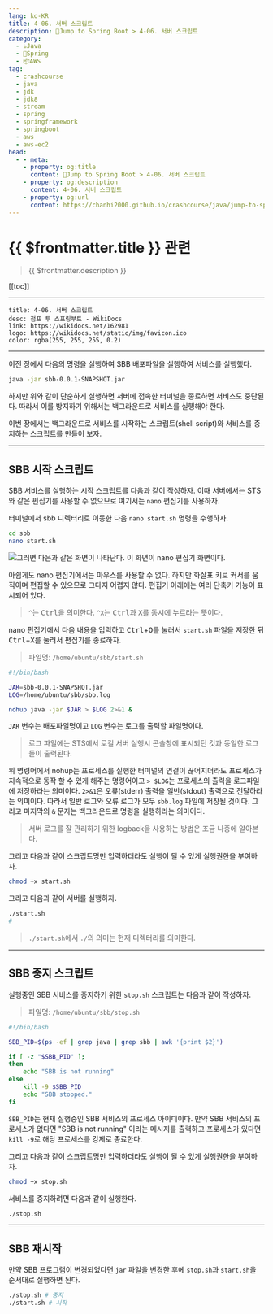 ```yaml
---
lang: ko-KR
title: 4-06. 서버 스크립트
description: 🍃Jump to Spring Boot > 4-06. 서버 스크립트
category:
  - ☕️Java
  - 🍃Spring
  - 📦AWS
tag: 
  - crashcourse
  - java
  - jdk
  - jdk8
  - stream
  - spring
  - springframework
  - springboot
  - aws
  - aws-ec2
head:
  - - meta:
    - property: og:title
      content: 🍃Jump to Spring Boot > 4-06. 서버 스크립트
    - property: og:description
      content: 4-06. 서버 스크립트
    - property: og:url
      content: https://chanhi2000.github.io/crashcourse/java/jump-to-spring-boot/04F.html
---
```


# {{ $frontmatter.title }} 관련

> {{ $frontmatter.description }}

[[toc]]

---

```component VPCard
title: 4-06. 서버 스크립트
desc: 점프 투 스프링부트 - WikiDocs
link: https://wikidocs.net/162981
logo: https://wikidocs.net/static/img/favicon.ico
color: rgba(255, 255, 255, 0.2)
```

---

이전 장에서 다음의 명령을 실행하여 SBB 배포파일을 실행하여 서비스를 실행했다.

```sh
java -jar sbb-0.0.1-SNAPSHOT.jar
```
하지만 위와 같이 단순하게 실행하면 서버에 접속한 터미널을 종료하면 서비스도 중단된다. 따라서 이를 방지하기 위해서는 백그라운드로 서비스를 실행해야 한다.

이번 장에서는 백그라운드로 서비스를 시작하는 스크립트(shell script)와 서비스를 중지하는 스크립트를 만들어 보자.

---

## SBB 시작 스크립트

SBB 서비스를 실행하는 시작 스크립트를 다음과 같이 작성하자. 이때 서버에서는 STS와 같은 편집기를 사용할 수 없으므로 여기서는 `nano` 편집기를 사용하자.

터미널에서 sbb 디렉터리로 이동한 다음 `nano start.sh` 명령을 수행하자.

```sh
cd sbb
nano start.sh
```

![그러면 다음과 같은 화면이 나타난다. 이 화면이 nano 편집기 화면이다.](https://wikidocs.net/images/page/162981/O_4-06_1.png)

아쉽게도 nano 편집기에서는 마우스를 사용할 수 없다. 하지만 화살표 키로 커서를 움직이며 편집할 수 있으므로 그다지 어렵지 않다. 편집기 아래에는 여러 단축키 기능이 표시되어 있다.

> `^`는 <kbd>Ctrl</kbd>을 의미한다. `^X`는 <kbd>Ctrl</kbd>과 <kbd>X</kbd>를 동시에 누르라는 뜻이다.

nano 편집기에서 다음 내용을 입력하고 <kbd>Ctrl</kbd>+<kbd>O</kbd>를 눌러서 <FontIcon icon="iconfont icon-shell"/>`start.sh` 파일을 저장한 뒤 <kbd>Ctrl</kbd>+<kbd>X</kbd>를 눌러서 편집기를 종료하자.

> 파일명: <FontIcon icon="iconfont icon-folder"/>`/home/ubuntu/sbb/`<FontIcon icon="iconfont icon-shell"/>`start.sh`

```sh
#!/bin/bash

JAR=sbb-0.0.1-SNAPSHOT.jar
LOG=/home/ubuntu/sbb/sbb.log

nohup java -jar $JAR > $LOG 2>&1 &
```

`JAR` 변수는 배포파일명이고 `LOG` 변수는 로그를 출력할 파일명이다.

> 로그 파일에는 STS에서 로컬 서버 실행시 콘솔창에 표시되던 것과 동일한 로그들이 출력된다.

위 명령어에서 nohup는 프로세스를 실행한 터미널의 연결이 끊어지더라도 프로세스가 지속적으로 동작 할 수 있게 해주는 명령어이고 `> $LOG`는 프로세스의 출력을 로그파일에 저장하라는 의미이다. `2>&1`은 오류(stderr) 출력을 일반(stdout) 출력으로 전달하라는 의미이다. 따라서 일반 로그와 오류 로그가 모두 <FontIcon icon="iconfont icon-file"/>`sbb.log` 파일에 저장될 것이다. 그리고 마지막의 `&` 문자는 백그라운드로 명령을 실행하라는 의미이다.

> 서버 로그를 잘 관리하기 위한 logback을 사용하는 방법은 조금 나중에 알아본다.

그리고 다음과 같이 스크립트명만 입력하더라도 실행이 될 수 있게 실행권한을 부여하자.

```sh
chmod +x start.sh
```

그리고 다음과 같이 서버를 실행하자.

```sh
./start.sh
#
```

> `./start.sh`에서 `./`의 의미는 현재 디렉터리를 의미한다.

---

## SBB 중지 스크립트

실행중인 SBB 서비스를 중지하기 위한 <FontIcon icon="iconfont icon-shell"/>`stop.sh` 스크립트는 다음과 같이 작성하자.

> 파일명: <FontIcon icon="iconfont icon-folder"/>`/home/ubuntu/sbb/`<FontIcon icon="iconfont icon-shell"/>`stop.sh`

```sh
#!/bin/bash

SBB_PID=$(ps -ef | grep java | grep sbb | awk '{print $2}')

if [ -z "$SBB_PID" ];
then
    echo "SBB is not running"
else
    kill -9 $SBB_PID
    echo "SBB stopped."
fi
```

`SBB_PID`는 현재 실행중인 SBB 서비스의 프로세스 아이디이다. 만약 SBB 서비스의 프로세스가 없다면 "SBB is not running" 이라는 메시지를 출력하고 프로세스가 있다면 `kill -9`로 해당 프로세스를 강제로 종료한다.

그리고 다음과 같이 스크립트명만 입력하더라도 실행이 될 수 있게 실행권한을 부여하자.

```sh
chmod +x stop.sh
```

서비스를 중지하려면 다음과 같이 실행한다.

```sh
./stop.sh
```

---

## SBB 재시작

만약 SBB 프로그램이 변경되었다면 <FontIcon icon="iconfont icon-java"/>`jar` 파일을 변경한 후에 <FontIcon icon="iconfont icon-shell"/>`stop.sh`과 <FontIcon icon="iconfont icon-shell"/>`start.sh`을 순서대로 실행하면 된다.

```sh
./stop.sh # 중지
./start.sh # 시작
